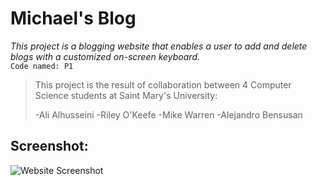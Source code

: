 # Michael's Blog
*This project is a blogging website that enables a user to add and delete blogs with a customized on-screen keyboard.*                        
`Code named: P1`

> This project is the result of collaboration between 4 Computer Science students at Saint Mary's University:
> 
> -Ali Alhusseini
> -Riley O'Keefe
> -Mike Warren
> -Alejandro Bensusan

## Screenshot:
![Website Screenshot](https://github.com/ali-alhusseini/P1/blob/master/Pictures/screenshot.png?raw=true)
